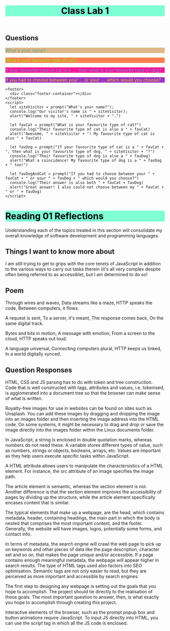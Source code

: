 <!DOCTYPE html>
<html lang="en">
  <head>
    <meta charset="UTF-8" />
    <meta http-equiv="X-UA-Compatible" content="IE=edge" />
    <meta name="viewport" content="width=device-width, initial-scale=1.0" />
    <title>Class 201 Lab 1</title>
    <meta name="Class 201 Lab 1"
      content="Lab 1">
<style type="text/css">
  h1 {
    background-color: aquamarine;
    color: black;
  }
</style>
  </head>
    </style>
    <header>
      <div class="header-container"></div>
      <div class="container header-container">
        <h1>Class Lab 1</h1>
      </div>
    </header>
    <main>
      <section class="questions">
        <div class="questions-container"></div>
        <h2 class="questions-heading">Questions</h2>
        <p style="color:cadetblue; background-color: burlywood;">What's your name?</p>
        <p style="color: chartreuse; background-color: coral;">What's your favourite type of cat?</p>
        <p style="color: cornflowerblue; background-color: deeppink;">If your favourite type of cat is a ..., then what is your favourite type of dog?</p>
        <p style="color: gold; background-color: darkorchid;">If you had to choose between your ... or your ..., which would you choose?</p>
      </section>
    </main>

    <footer>
      <div class="footer-container"></div>
    </footer>
    <script>
      let siteVisitor = prompt("What's your name?");
      console.log("Our visitor's name is " + siteVisitor);
      alert("Welcome to my site, " + siteVisitor + ".")

      let favCat = prompt("What is your favourite type of cat?")
      console.log("Their favourite type of cat is also a " + favCat)
      alert("Awesome, " + siteVisitor + "! My favourite type of cat is also " + favCat)

      let favDog = prompt("If your favourite type of cat is a " + favCat + ", then what is your favourite type of dog, " + siteVisitor + "?")
      console.log("Their favourite type of dog is also a " + favDog)
      alert("What a coincidence! My favourite type of dog is a " + favDog + " too!")

      let favDogAndCat = prompt("If you had to choose between your " + favCat + " or your " + favDog + " which would you choose?")
      console.log("Their answer is also both " + favCat + favDog)
      alert("Great answer! I also could not choose between my " + favCat + " or " + favDog)
    </script>

  </body>
</html>

# Reading 01 Reflections

Understanding each of the topics treated in this section will consolidate my overall knowledge of software development and programming languages.

## Things I want to know more about

I am still trying to get to grips with the core tenets of JavaScript in addition to the various ways to carry out tasks therein (it's all very complex despite often being referred to as accessible), but I am determined to do so!

## Poem

Through wires and waves,
Data streams like a maze,
HTTP speaks the code,
Between computers, it flows.

A request is sent,
To a server, it's meant,
The response comes back,
On the same digital track.

Bytes and bits in motion,
A message with emotion,
From a screen to the cloud,
HTTP speaks out loud.

A language universal,
Connecting computers plural,
HTTP keeps us linked,
In a world digitally synced.

## Question Responses

HTML, CSS and JS parsing has to do with token and tree construction. Code that is well constructed with tags, attributes and values, i.e. tokenised, is agglomerated into a document tree so that the browser can make sense of what is written.

Royalty-free images for use in websites can be found on sites such as Unsplash. You can add these images by dragging and dropping the image into an images folder and then inserting the image address into the HTML code. On some systems, it might be necessary to drag and drop or save the image directly into the images folder within the Linux documents folder.

In JavaScript, a string is enclosed in double quotation marks, whereas numbers do not need these. A variable stores different types of value, such as numbers, strings or objects, booleans, arrays, etc. Values are important as they help users execute specific tasks within JavaScript.

A HTML attribute allows users to manipulate the charactersistics of a HTML element. For instance, the src attribute of an image specifies the image path.

The article element is semantic, whereas the section element is not. Another difference is that the section element improves the accessibility of pages by dividing up the structure, while the article element specifically encases content that is similar.

The typical elements that make up a webpage, are the head, which contains metadata, header, containing headings, the main part in which the body is nested that comprises the most important content, and the footer. Generally, the website will have images, logos, potentially some forms, and contact info.

In terms of metadata, the search engine will crawl the web page to pick up on keywords and other pieces of data like the page description, character set and so on, that makes the page unique and/or accessible. If a page contains enough meaningful metadata, the webpage will appear higher in search results. The type of HTML tags used also factors into SEO optimisation. Semantic tags are not only easier to read, but they are perceived as more important and accessible by search engines.

The first step to designing any webpage is setting out the goals that you hope to accomplish. The project should tie directly to the realisation of these goals. The most important question to answer, then, is what exactly you hope to accomplish through creating this project.

Interactive elements of the browser, such as the prompt popup box and button animations require JavaScript. To input JS directly into HTML, you can use the script tag in which all the JS code is enclosed.

